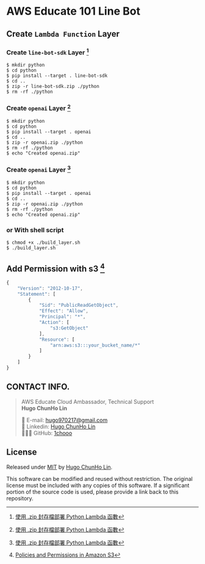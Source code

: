 # AWS Educate 101 Line Bot

## Create `Lambda Function` Layer

### Create `line-bot-sdk` Layer [^1]

```shell
$ mkdir python
$ cd python
$ pip install --target . line-bot-sdk 
$ cd ..
$ zip -r line-bot-sdk.zip ./python
$ rm -rf ./python
```

### Create `openai` Layer [^1]

```shell
$ mkdir python
$ cd python
$ pip install --target . openai 
$ cd ..
$ zip -r openai.zip ./python
$ rm -rf ./python
$ echo "Created openai.zip"
```

### Create `openai` Layer [^1]

```shell
$ mkdir python
$ cd python
$ pip install --target . openai 
$ cd ..
$ zip -r openai.zip ./python
$ rm -rf ./python
$ echo "Created openai.zip"
```

### or With shell script
```shell
$ chmod +x ./build_layer.sh
$ ./build_layer.sh
```

## Add Permission with s3 [^2]
```js
{
    "Version": "2012-10-17",
    "Statement": [
        {
            "Sid": "PublicReadGetObject",
            "Effect": "Allow",
            "Principal": "*",
            "Action": [
                "s3:GetObject"
            ],
            "Resource": [
                "arn:aws:s3:::your_bucket_name/*"
            ]
        }
    ]
}
```

## CONTACT INFO.

> AWS Educate Cloud Ambassador, Technical Support </br>
> **Hugo ChunHo Lin**
> 
> <aside>
>   📩 E-mail: <a href="mailto:hugo970217@gmail.com">hugo970217@gmail.com</a>
> <br>
>   🧳 Linkedin: <a href="https://www.linkedin.com/in/1chooo/">Hugo ChunHo Lin</a>
> <br>
>   👨🏻‍💻 GitHub: <a href="https://github.com/1chooo">1chooo</a>
>    
> </aside>

## License
Released under [MIT](./LICENSE) by [Hugo ChunHo Lin](https://github.com/1chooo).

This software can be modified and reused without restriction.
The original license must be included with any copies of this software.
If a significant portion of the source code is used, please provide a link back to this repository.

[^1]: [使用 .zip 封存檔部署 Python Lambda 函數](https://docs.aws.amazon.com/zh_tw/lambda/latest/dg/python-package.html)
[^2]: [Policies and Permissions in Amazon S3](https://docs.aws.amazon.com/AmazonS3/latest/userguide/access-policy-language-overview.html?icmpid=docs_amazons3_console)

